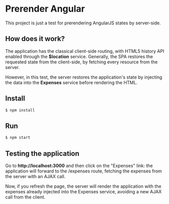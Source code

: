 # Prerender Angular
This project is just a test for prerendering AngularJS states by server-side.

## How does it work?
The application has the classical client-side routing, with HTML5 history API enabled through the **$location** service.
Generally, the SPA restores the requested state from the client-side, by fetching every resource from the server.

However, in this test, the server restores the application's state by injecting the data into the **Expenses** service before rendering the HTML.

## Install
```bash
$ npm install
```

## Run
```bash
$ npm start
```

## Testing the application
Go to **http://localhost:3000** and then click on the "Expenses" link: the application will forward to the /expenses route, fetching the expenses from the server with an AJAX call.

Now, if you refresh the page, the server will render the application with the expenses already injected into the Expenses service, avoiding a new AJAX call from the client.
